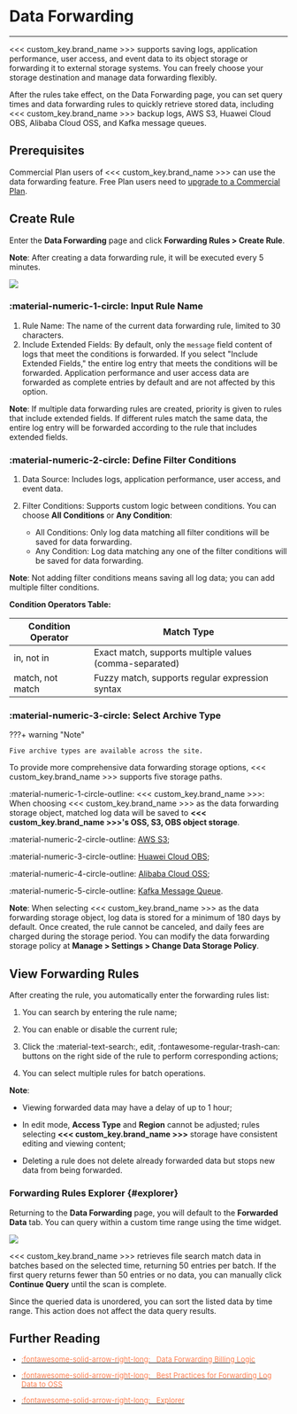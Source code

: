 # Data Forwarding
---

<!--
???- quote "Change Log"

    **2023.11.2**:
    
    1. Support for saving data to <<< custom_key.brand_name >>> side OSS, S3, OBS data repositories;
    2. The navigation position of [Data Forwarding] has been moved to the [Manage] module but can still be accessed via secondary menus under [Logs], [RUM], and [APM].

    **2023.9.26**: Data forwarding rule queries now support RUM and APM data.

    **2023.9.21**: Added entry points for querying external storage forwarding rules; support for enabling/disabling forwarding rules.

    **2023.9.7**: The original [Backup Logs] was officially renamed to [Data Forwarding].
-->

<<< custom_key.brand_name >>> supports saving logs, application performance, user access, and event data to its object storage or forwarding it to external storage systems. You can freely choose your storage destination and manage data forwarding flexibly.

After the rules take effect, on the Data Forwarding page, you can set query times and data forwarding rules to quickly retrieve stored data, including <<< custom_key.brand_name >>> backup logs, AWS S3, Huawei Cloud OBS, Alibaba Cloud OSS, and Kafka message queues.


## Prerequisites

Commercial Plan users of <<< custom_key.brand_name >>> can use the data forwarding feature. Free Plan users need to [upgrade to a Commercial Plan](../../plans/trail.md#upgrade-commercial).

## Create Rule

Enter the **Data Forwarding** page and click **Forwarding Rules > Create Rule**.

**Note**: After creating a data forwarding rule, it will be executed every 5 minutes.  

![](../img/back-5.png)

### :material-numeric-1-circle: Input Rule Name

1. Rule Name: The name of the current data forwarding rule, limited to 30 characters.
2. Include Extended Fields: By default, only the `message` field content of logs that meet the conditions is forwarded. If you select "Include Extended Fields," the entire log entry that meets the conditions will be forwarded. Application performance and user access data are forwarded as complete entries by default and are not affected by this option.

**Note**: If multiple data forwarding rules are created, priority is given to rules that include extended fields. If different rules match the same data, the entire log entry will be forwarded according to the rule that includes extended fields.

### :material-numeric-2-circle: Define Filter Conditions

1. Data Source: Includes logs, application performance, user access, and event data.

2. Filter Conditions: Supports custom logic between conditions. You can choose **All Conditions** or **Any Condition**:

    - All Conditions: Only log data matching all filter conditions will be saved for data forwarding.
    - Any Condition: Log data matching any one of the filter conditions will be saved for data forwarding.

**Note**: Not adding filter conditions means saving all log data; you can add multiple filter conditions.

**Condition Operators Table:**

| Condition Operator | Match Type     |
| ------------- | -------------- |
| in, not in      | Exact match, supports multiple values (comma-separated) |
| match, not match | Fuzzy match, supports regular expression syntax |

### :material-numeric-3-circle: Select Archive Type

???+ warning "Note"

    Five archive types are available across the site.

To provide more comprehensive data forwarding storage options, <<< custom_key.brand_name >>> supports five storage paths.

:material-numeric-1-circle-outline: <<< custom_key.brand_name >>>: When choosing <<< custom_key.brand_name >>> as the data forwarding storage object, matched log data will be saved to **<<< custom_key.brand_name >>>'s OSS, S3, OBS object storage**.

:material-numeric-2-circle-outline: [AWS S3](./backup-aws.md);

:material-numeric-3-circle-outline: [Huawei Cloud OBS](./backup-huawei.md);

:material-numeric-4-circle-outline: [Alibaba Cloud OSS](./backup-ali.md);

:material-numeric-5-circle-outline: [Kafka Message Queue](./backup-kafka.md).

**Note**: When selecting <<< custom_key.brand_name >>> as the data forwarding storage object, log data is stored for a minimum of 180 days by default. Once created, the rule cannot be canceled, and daily fees are charged during the storage period. You can modify the data forwarding storage policy at **Manage > Settings > Change Data Storage Policy**.

## View Forwarding Rules

After creating the rule, you automatically enter the forwarding rules list:

1. You can search by entering the rule name;

2. You can enable or disable the current rule;

3. Click the :material-text-search:, edit, :fontawesome-regular-trash-can: buttons on the right side of the rule to perform corresponding actions;

4. You can select multiple rules for batch operations.

**Note**:

- Viewing forwarded data may have a delay of up to 1 hour;

- In edit mode, **Access Type** and **Region** cannot be adjusted; rules selecting **<<< custom_key.brand_name >>>** storage have consistent editing and viewing content;

- Deleting a rule does not delete already forwarded data but stops new data from being forwarded.

### Forwarding Rules Explorer {#explorer}

Returning to the **Data Forwarding** page, you will default to the **Forwarded Data** tab. You can query within a custom time range using the time widget.

![](../img/back_data_explorer.png)

<<< custom_key.brand_name >>> retrieves file search match data in batches based on the selected time, returning 50 entries per batch. If the first query returns fewer than 50 entries or no data, you can manually click **Continue Query** until the scan is complete.

Since the queried data is unordered, you can sort the listed data by time range. This action does not affect the data query results.

## Further Reading

<font size=2>

<div class="grid cards" markdown>

- [<font color="coral"> :fontawesome-solid-arrow-right-long: &nbsp; Data Forwarding Billing Logic</font>](../../billing-method/billing-item.md#backup)


</div>

<div class="grid cards" markdown>

- [<font color="coral"> :fontawesome-solid-arrow-right-long: &nbsp; Best Practices for Forwarding Log Data to OSS</font>](../../best-practices/partner/log-backup-to-oss-by-func.md)

</div>


<div class="grid cards" markdown>

- [<font color="coral"> :fontawesome-solid-arrow-right-long: &nbsp; Explorer</font>](../../getting-started/function-details/explorer-search.md)


</div>

</font>